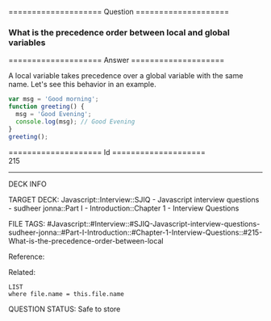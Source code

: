 ==================== Question ====================  

### What is the precedence order between local and global variables  

==================== Answer ====================  

A local variable takes precedence over a global variable with the same name.
Let's see this behavior in an example.

```javascript
var msg = 'Good morning';
function greeting() {
  msg = 'Good Evening';
  console.log(msg); // Good Evening
}
greeting();
```

==================== Id ====================  
215
<!--ID: 1707879832063-->

---

DECK INFO

TARGET DECK: Javascript::Interview::SJIQ - Javascript interview questions - sudheer jonna::Part I - Introduction::Chapter 1 - Interview Questions

FILE TAGS: #Javascript::#Interview::#SJIQ-Javascript-interview-questions-sudheer-jonna::#Part-I-Introduction::#Chapter-1-Interview-Questions::#215-What-is-the-precedence-order-between-local

Reference:

Related:

```dataview
LIST
where file.name = this.file.name
```
QUESTION STATUS: Safe to store
